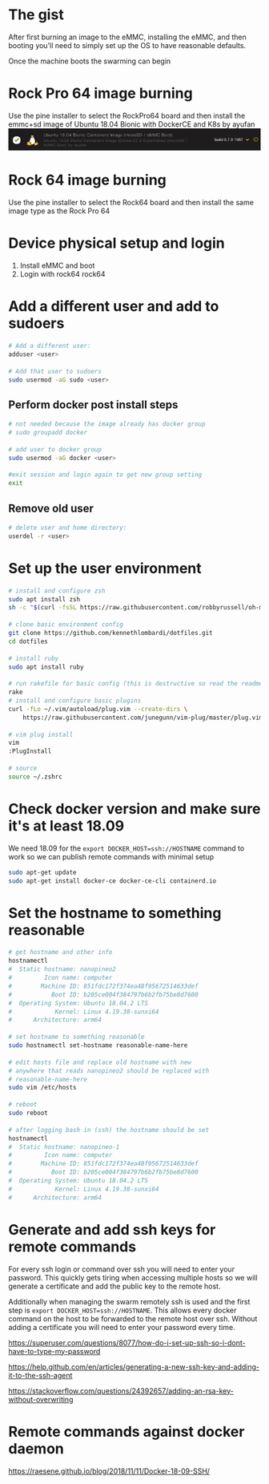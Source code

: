 # The gist
After first burning an image to the eMMC, installing the eMMC, and then booting you'll need to simply set up the OS to have reasonable defaults.

Once the machine boots the swarming can begin

# Rock Pro 64 image burning
Use the pine installer to select the RockPro64 board and then install the emmc+sd image of Ubuntu 18.04 Bionic with DockerCE and K8s by ayufan
![asdf](docs/PINE64_RockPro64Image.png)

# Rock 64 image burning
Use the pine installer to select the Rock64 board and then install the same image type as the Rock Pro 64

# Device physical setup and login
1. Install eMMC and boot
1. Login with rock64 rock64

# Add a different user and add to sudoers
``` bash
# Add a different user:
adduser <user>

# Add that user to sudoers
sudo usermod -aG sudo <user>
```

## Perform docker post install steps
``` bash
# not needed because the image already has docker group
# sudo groupadd docker

# add user to docker group
sudo usermod -aG docker <user>

#exit session and login again to get new group setting
exit
```

## Remove old user

``` bash
# delete user and home directory:
userdel -r <user>
```

# Set up the user environment
```bash
# install and configure zsh
sudo apt install zsh
sh -c "$(curl -fsSL https://raw.githubusercontent.com/robbyrussell/oh-my-zsh/master/tools/install.sh)"

# clone basic environment config
git clone https://github.com/kennethlombardi/dotfiles.git
cd dotfiles

# install ruby
sudo apt install ruby

# run rakefile for basic config (this is destructive so read the readme first)
rake
# install and configure basic plugins
curl -fLo ~/.vim/autoload/plug.vim --create-dirs \
    https://raw.githubusercontent.com/junegunn/vim-plug/master/plug.vim

# vim plug install
vim
:PlugInstall

# source
source ~/.zshrc
```

# Check docker version and make sure it's at least 18.09

We need 18.09 for the `export DOCKER_HOST=ssh://HOSTNAME` command to work so we can publish remote commands with minimal setup
``` bash
sudo apt-get update
sudo apt-get install docker-ce docker-ce-cli containerd.io
```

# Set the hostname to something reasonable

```bash
# get hostname and other info
hostnamectl
#  Static hostname: nanopineo2
#         Icon name: computer
#        Machine ID: 851fdc172f374ea48f95672514633def
#           Boot ID: b205ce004f384797b6b2fb75be8d7600
#  Operating System: Ubuntu 18.04.2 LTS
#            Kernel: Linux 4.19.38-sunxi64
#      Architecture: arm64

# set hostname to something reasonable
sudo hostnamectl set-hostname reasonable-name-here

# edit hosts file and replace old hostname with new
# anywhere that reads nanopineo2 should be replaced with
# reasonable-name-here
sudo vim /etc/hosts

# reboot
sudo reboot

# after logging bash in (ssh) the hostname should be set
hostnamectl
#  Static hostname: nanopineo-1
#         Icon name: computer
#        Machine ID: 851fdc172f374ea48f95672514633def
#           Boot ID: b205ce004f384797b6b2fb75be8d7600
#  Operating System: Ubuntu 18.04.2 LTS
#            Kernel: Linux 4.19.38-sunxi64
#      Architecture: arm64
```

# Generate and add ssh keys for remote commands

For every ssh login or command over ssh you will need to enter your password. This quickly gets tiring when accessing multiple hosts so we will generate a certificate and add the public key to the remote host.

Additionally when managing the swarm remotely ssh is used and the first step is `export DOCKER_HOST=ssh://HOSTNAME`. This allows every docker command on the host to be forwarded to the remote host over ssh. Without adding a certificate you will need to enter your password every time.

https://superuser.com/questions/8077/how-do-i-set-up-ssh-so-i-dont-have-to-type-my-password

https://help.github.com/en/articles/generating-a-new-ssh-key-and-adding-it-to-the-ssh-agent

https://stackoverflow.com/questions/24392657/adding-an-rsa-key-without-overwriting

# Remote commands against docker daemon
https://raesene.github.io/blog/2018/11/11/Docker-18-09-SSH/

